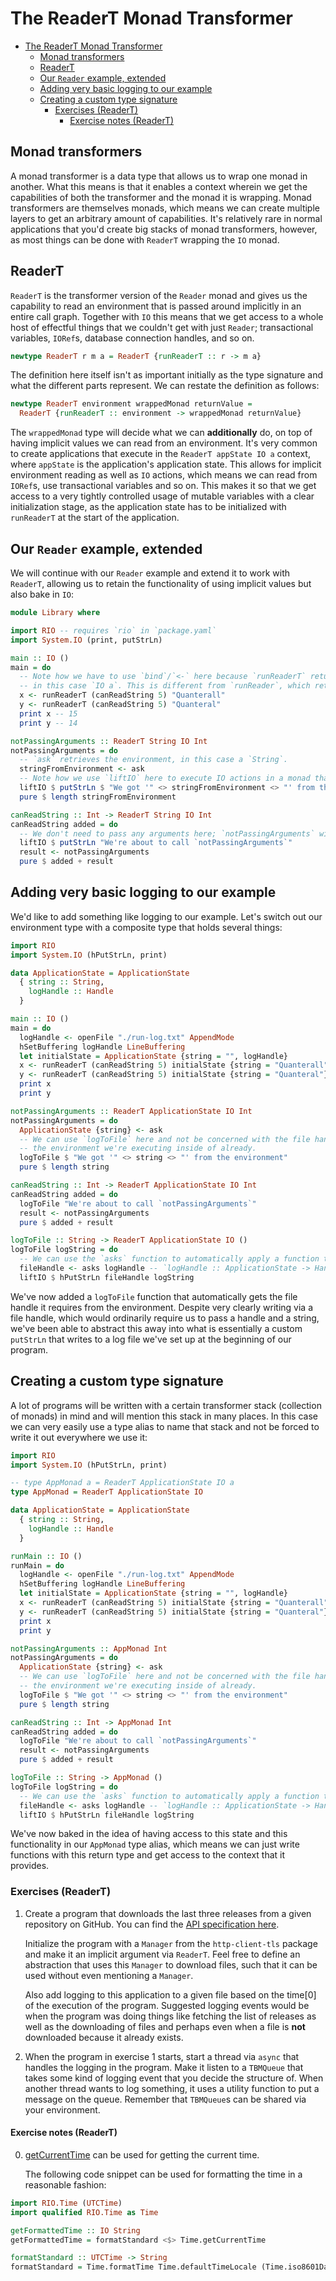 # The ReaderT Monad Transformer

- [The ReaderT Monad Transformer](#the-readert-monad-transformer)
  - [Monad transformers](#monad-transformers)
  - [ReaderT](#readert)
  - [Our `Reader` example, extended](#our-reader-example-extended)
  - [Adding very basic logging to our example](#adding-very-basic-logging-to-our-example)
  - [Creating a custom type signature](#creating-a-custom-type-signature)
    - [Exercises (ReaderT)](#exercises-readert)
      - [Exercise notes (ReaderT)](#exercise-notes-readert)

## Monad transformers

A monad transformer is a data type that allows us to wrap one monad in another. What this means is
that it enables a context wherein we get the capabilities of both the transformer and the monad it
is wrapping. Monad transformers are themselves monads, which means we can create multiple layers to
get an arbitrary amount of capabilities. It's relatively rare in normal applications that you'd
create big stacks of monad transformers, however, as most things can be done with `ReaderT` wrapping
the `IO` monad.

## ReaderT

`ReaderT` is the transformer version of the `Reader` monad and gives us the capability to read an
environment that is passed around implicitly in an entire call graph. Together with `IO` this means
that we get access to a whole host of effectful things that we couldn't get with just `Reader`;
transactional variables, `IORef`s, database connection handles, and so on.

```haskell
newtype ReaderT r m a = ReaderT {runReaderT :: r -> m a}
```

The definition here itself isn't as important initially as the type signature and what the different
parts represent. We can restate the definition as follows:

```haskell
newtype ReaderT environment wrappedMonad returnValue =
  ReaderT {runReaderT :: environment -> wrappedMonad returnValue}
```

The `wrappedMonad` type will decide what we can **additionally** do, on top of having implicit
values we can read from an environment. It's very common to create applications that execute in the
`ReaderT appState IO a` context, where `appState` is the application's application state. This
allows for implicit environment reading as well as `IO` actions, which means we can read from
`IORef`s, use transactional variables and so on. This makes it so that we get access to a very
tightly controlled usage of mutable variables with a clear initialization stage, as the application
state has to be initialized with `runReaderT` at the start of the application.

## Our `Reader` example, extended

We will continue with our `Reader` example and extend it to work with `ReaderT`, allowing us to
retain the functionality of using implicit values but also bake in `IO`:

```haskell
module Library where

import RIO -- requires `rio` in `package.yaml`
import System.IO (print, putStrLn)

main :: IO ()
main = do
  -- Note how we have to use `bind`/`<-` here because `runReaderT` returns a value of type `m a`,
  -- in this case `IO a`. This is different from `runReader`, which returns just `a`.
  x <- runReaderT (canReadString 5) "Quanterall"
  y <- runReaderT (canReadString 5) "Quanteral"
  print x -- 15
  print y -- 14

notPassingArguments :: ReaderT String IO Int
notPassingArguments = do
  -- `ask` retrieves the environment, in this case a `String`.
  stringFromEnvironment <- ask
  -- Note how we use `liftIO` here to execute IO actions in a monad that contains `IO`.
  liftIO $ putStrLn $ "We got '" <> stringFromEnvironment <> "' from the environment"
  pure $ length stringFromEnvironment

canReadString :: Int -> ReaderT String IO Int
canReadString added = do
  -- We don't need to pass any arguments here; `notPassingArguments` will read the environment.
  liftIO $ putStrLn "We're about to call `notPassingArguments`"
  result <- notPassingArguments
  pure $ added + result
```

## Adding very basic logging to our example

We'd like to add something like logging to our example. Let's switch out our environment type with
a composite type that holds several things:

```haskell
import RIO
import System.IO (hPutStrLn, print)

data ApplicationState = ApplicationState
  { string :: String,
    logHandle :: Handle
  }

main :: IO ()
main = do
  logHandle <- openFile "./run-log.txt" AppendMode
  hSetBuffering logHandle LineBuffering
  let initialState = ApplicationState {string = "", logHandle}
  x <- runReaderT (canReadString 5) initialState {string = "Quanterall"}
  y <- runReaderT (canReadString 5) initialState {string = "Quanteral"}
  print x
  print y

notPassingArguments :: ReaderT ApplicationState IO Int
notPassingArguments = do
  ApplicationState {string} <- ask
  -- We can use `logToFile` here and not be concerned with the file handle because we know it's in
  -- the environment we're executing inside of already.
  logToFile $ "We got '" <> string <> "' from the environment"
  pure $ length string

canReadString :: Int -> ReaderT ApplicationState IO Int
canReadString added = do
  logToFile "We're about to call `notPassingArguments`"
  result <- notPassingArguments
  pure $ added + result

logToFile :: String -> ReaderT ApplicationState IO ()
logToFile logString = do
  -- We can use the `asks` function to automatically apply a function to the environment
  fileHandle <- asks logHandle -- `logHandle :: ApplicationState -> Handle`
  liftIO $ hPutStrLn fileHandle logString
```

We've now added a `logToFile` function that automatically gets the file handle it requires from the
environment. Despite very clearly writing via a file handle, which would ordinarily require us to
pass a handle and a string, we've been able to abstract this away into what is essentially a custom
`putStrLn` that writes to a log file we've set up at the beginning of our program.

## Creating a custom type signature

A lot of programs will be written with a certain transformer stack (collection of monads) in mind
and will mention this stack in many places. In this case we can very easily use a type alias to name
that stack and not be forced to write it out everywhere we use it:

```haskell
import RIO
import System.IO (hPutStrLn, print)

-- type AppMonad a = ReaderT ApplicationState IO a
type AppMonad = ReaderT ApplicationState IO

data ApplicationState = ApplicationState
  { string :: String,
    logHandle :: Handle
  }

runMain :: IO ()
runMain = do
  logHandle <- openFile "./run-log.txt" AppendMode
  hSetBuffering logHandle LineBuffering
  let initialState = ApplicationState {string = "", logHandle}
  x <- runReaderT (canReadString 5) initialState {string = "Quanterall"}
  y <- runReaderT (canReadString 5) initialState {string = "Quanteral"}
  print x
  print y

notPassingArguments :: AppMonad Int
notPassingArguments = do
  ApplicationState {string} <- ask
  -- We can use `logToFile` here and not be concerned with the file handle because we know it's in
  -- the environment we're executing inside of already.
  logToFile $ "We got '" <> string <> "' from the environment"
  pure $ length string

canReadString :: Int -> AppMonad Int
canReadString added = do
  logToFile "We're about to call `notPassingArguments`"
  result <- notPassingArguments
  pure $ added + result

logToFile :: String -> AppMonad ()
logToFile logString = do
  -- We can use the `asks` function to automatically apply a function to the environment
  fileHandle <- asks logHandle -- `logHandle :: ApplicationState -> Handle`
  liftIO $ hPutStrLn fileHandle logString
```

We've now baked in the idea of having access to this state and this functionality in our `AppMonad`
type alias, which means we can just write functions with this return type and get access to the
context that it provides.

### Exercises (ReaderT)

1. Create a program that downloads the last three releases from a given repository on GitHub. You
   can find the [API specification here](https://docs.github.com/en/rest/reference/repos#releases).

   Initialize the program with a `Manager` from the `http-client-tls` package and make it an
   implicit argument via `ReaderT`. Feel free to define an abstraction that uses this `Manager` to
   download files, such that it can be used without even mentioning a `Manager`.

   Also add logging to this application to a given file based on the time[0] of the execution of the
   program. Suggested logging events would be when the program was doing things like fetching the
   list of releases as well as the downloading of files and perhaps even when a file is **not**
   downloaded because it already exists.

2. When the program in exercise 1 starts, start a thread via `async` that handles the logging in the
   program. Make it listen to a `TBMQueue` that takes some kind of logging event that you decide the
   structure of. When another thread wants to log something, it uses a utility function to put a
   message on the queue. Remember that `TBMQueue`s can be shared via your environment.

#### Exercise notes (ReaderT)

0. [getCurrentTime](https://hackage.haskell.org/package/rio-0.1.21.0/docs/RIO-Time.html#v:getCurrentTime)
   can be used for getting the current time.

   The following code snippet can be used for formatting the time in a reasonable fashion:

```haskell
import RIO.Time (UTCTime)
import qualified RIO.Time as Time

getFormattedTime :: IO String
getFormattedTime = formatStandard <$> Time.getCurrentTime

formatStandard :: UTCTime -> String
formatStandard = Time.formatTime Time.defaultTimeLocale (Time.iso8601DateFormat (Just "%H-%M-%S"))
```
